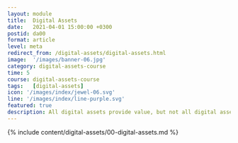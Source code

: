 ```yaml
---
layout: module
title:  Digital Assets
date:   2021-04-01 15:00:00 +0300
postid: da00
format: article
level: meta
redirect_from: /digital-assets/digital-assets.html
image:  '/images/banner-06.jpg'
category: digital-assets-course
time: 5
course: digital-assets-course
tags:   [digital-assets]
icon: '/images/index/jewel-06.svg'
line: '/images/index/line-purple.svg'
featured: true
description: All digital assets provide value, but not all digital assets are valued equally
---
```


{% include content/digital-assets/00-digital-assets.md %}
